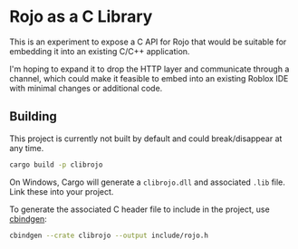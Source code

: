 # Rojo as a C Library
This is an experiment to expose a C API for Rojo that would be suitable for embedding it into an existing C/C++ application.

I'm hoping to expand it to drop the HTTP layer and communicate through a channel, which could make it feasible to embed into an existing Roblox IDE with minimal changes or additional code.

## Building
This project is currently not built by default and could break/disappear at any time.

```bash
cargo build -p clibrojo
```

On Windows, Cargo will generate a `clibrojo.dll` and associated `.lib` file. Link these into your project.

To generate the associated C header file to include in the project, use [cbindgen](https://github.com/eqrion/cbindgen):

```bash
cbindgen --crate clibrojo --output include/rojo.h
```